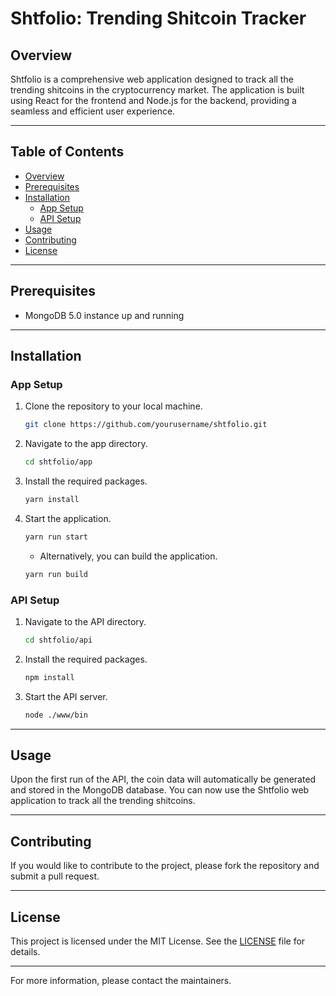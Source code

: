 # Shtfolio: Trending Shitcoin Tracker

## Overview

Shtfolio is a comprehensive web application designed to track all the trending shitcoins in the cryptocurrency market. The application is built using React for the frontend and Node.js for the backend, providing a seamless and efficient user experience.

---

## Table of Contents

- [Overview](#overview)
- [Prerequisites](#prerequisites)
- [Installation](#installation)
  - [App Setup](#app-setup)
  - [API Setup](#api-setup)
- [Usage](#usage)
- [Contributing](#contributing)
- [License](#license)

---

## Prerequisites

- MongoDB 5.0 instance up and running

---

## Installation

### App Setup

1. Clone the repository to your local machine.
   ```bash
   git clone https://github.com/yourusername/shtfolio.git
   ```
2. Navigate to the app directory.
   ```bash
   cd shtfolio/app
   ```
3. Install the required packages.
   ```bash
   yarn install
   ```
4. Start the application.
   ```bash
   yarn run start
   ```
   - Alternatively, you can build the application.
   ```bash
   yarn run build
   ```

### API Setup

1. Navigate to the API directory.
   ```bash
   cd shtfolio/api
   ```
2. Install the required packages.
   ```bash
   npm install
   ```
3. Start the API server.
   ```bash
   node ./www/bin
   ```

---

## Usage

Upon the first run of the API, the coin data will automatically be generated and stored in the MongoDB database. You can now use the Shtfolio web application to track all the trending shitcoins.

---

## Contributing

If you would like to contribute to the project, please fork the repository and submit a pull request.

---

## License

This project is licensed under the MIT License. See the [LICENSE](LICENSE) file for details.

---

For more information, please contact the maintainers.
